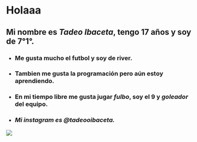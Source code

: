 # Holaaa
## Mi nombre es _***Tadeo Ibaceta***_, tengo 17 años y soy de 7°1°.
* ### Me gusta mucho el futbol y soy de **river**. 

* ### Tambien me gusta la **programación** pero aún estoy aprendiendo.
* ### En mi tiempo libre me gusta jugar *fulbo*, soy el 9 y *goleador* del equipo.
* ### *Mi instagram es @tadeooibaceta.*
 ![](https://i2.wp.com/68.media.tumblr.com/f05cfeb484bdfc6fc5730f3b45acbb48/tumblr_oqc8plRaYu1tf8a5ao1_500.gif?w/u003d747)

